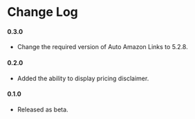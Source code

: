 # Change Log

#### 0.3.0
- Change the required version of Auto Amazon Links to 5.2.8.

#### 0.2.0
- Added the ability to display pricing disclaimer.

#### 0.1.0
- Released as beta.